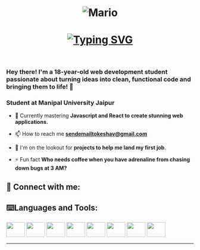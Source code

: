 <h1 align="center">
  <img src="https://user-images.githubusercontent.com/74038190/225813708-98b745f2-7d22-48cf-9150-083f1b00d6c9.gif" alt="Mario" />
</h1>
<h1 align="center"><a href="https://git.io/typing-svg"><img src="https://readme-typing-svg.herokuapp.com?font=Fira+Code&duration=2300&pause=1000&color=F70202&width=435&lines=Hello+World!+I+Am+Keshav+Bhagat" alt="Typing SVG" /></a></h1>

<br/>
<h3 align="left"> Hey there! I'm a 18-year-old web development student passionate about turning ideas into clean, functional code and bringing them to life! 🚀</h3>
<h3>Student at Manipal University Jaipur</h3>

- 🔭 Currently mastering **Javascript and React to create stunning web applications.**

- 📫 How to reach me **sendemailtokeshav@gmail.com**

- 🤝 I'm on the lookout for **projects to help me land my first job.**

- ⚡ Fun fact **Who needs coffee when you have adrenaline from chasing down bugs at 3 AM?**

<h2 align="left">📨 Connect with me:</h2>

<h2 align="left">⌨️Languages and Tools:</h2>
<p align="left">
         <img src="https://cdn.jsdelivr.net/gh/devicons/devicon@latest/icons/html5/html5-original.svg" height="40" width="50"/> <img src="https://cdn.jsdelivr.net/gh/devicons/devicon@latest/icons/css3/css3-original.svg" height="40" width="50"/>
         <img src="https://cdn.jsdelivr.net/gh/devicons/devicon@latest/icons/tailwindcss/tailwindcss-original.svg" height="40" width="50"/> <img src="https://cdn.jsdelivr.net/gh/devicons/devicon@latest/icons/javascript/javascript-original.svg" height="40" width="50"/> <img src="https://cdn.jsdelivr.net/gh/devicons/devicon@latest/icons/react/react-original.svg" height="40" width="50"/> <img src="https://cdn.jsdelivr.net/gh/devicons/devicon@latest/icons/git/git-original.svg" height="40" width="50"/> <img src="https://skillicons.dev/icons?i=github" height="40" width="50"/> <img src="https://cdn.jsdelivr.net/gh/devicons/devicon@latest/icons/vscode/vscode-original.svg" height="40" width="50"/>
</p>

<hr>
